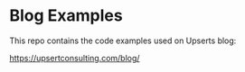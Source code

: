 # Blog Examples

This repo contains the code examples used on Upserts blog:

https://upsertconsulting.com/blog/

